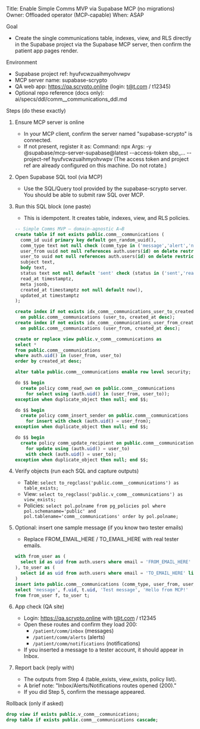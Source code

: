 Title: Enable Simple Comms MVP via Supabase MCP (no migrations)
Owner: Offloaded operator (MCP-capable)
When: ASAP

Goal
- Create the single communications table, indexes, view, and RLS directly in the Supabase project via the Supabase MCP server, then confirm the patient app pages render.

Environment
- Supabase project ref: hyufvcwzuaihmyohvwpv
- MCP server name: supabase-scrypto
- QA web app: https://qa.scrypto.online (login: t@t.com / t12345)
- Optional repo reference (docs only): ai/specs/ddl/comm__communications_ddl.md

Steps (do these exactly)
1) Ensure MCP server is online
   - In your MCP client, confirm the server named "supabase-scrypto" is connected.
   - If not present, register it as:
     Command: npx
     Args: -y @supabase/mcp-server-supabase@latest --access-token sbp_... --project-ref hyufvcwzuaihmyohvwpv
     (The access token and project ref are already configured on this machine. Do not rotate.)

2) Open Supabase SQL tool (via MCP)
   - Use the SQL/Query tool provided by the supabase-scrypto server. You should be able to submit raw SQL over MCP.

3) Run this SQL block (one paste)
   - This is idempotent. It creates table, indexes, view, and RLS policies.

   ```sql
   -- Simple Comms MVP — domain-agnostic A→B
   create table if not exists public.comm__communications (
     comm_id uuid primary key default gen_random_uuid(),
     comm_type text not null check (comm_type in ('message','alert','notification')),
     user_from uuid not null references auth.users(id) on delete restrict,
     user_to uuid not null references auth.users(id) on delete restrict,
     subject text,
     body text,
     status text not null default 'sent' check (status in ('sent','read')),
     read_at timestamptz,
     meta jsonb,
     created_at timestamptz not null default now(),
     updated_at timestamptz
   );

   create index if not exists idx_comm__communications_user_to_created_at
     on public.comm__communications (user_to, created_at desc);
   create index if not exists idx_comm__communications_user_from_created_at
     on public.comm__communications (user_from, created_at desc);

   create or replace view public.v_comm__communications as
   select *
   from public.comm__communications
   where auth.uid() in (user_from, user_to)
   order by created_at desc;

   alter table public.comm__communications enable row level security;

   do $$ begin
     create policy comm_read_own on public.comm__communications
       for select using (auth.uid() in (user_from, user_to));
   exception when duplicate_object then null; end $$;

   do $$ begin
     create policy comm_insert_sender on public.comm__communications
       for insert with check (auth.uid() = user_from);
   exception when duplicate_object then null; end $$;

   do $$ begin
     create policy comm_update_recipient on public.comm__communications
       for update using (auth.uid() = user_to)
       with check (auth.uid() = user_to);
   exception when duplicate_object then null; end $$;
   ```

4) Verify objects (run each SQL and capture outputs)
   - Table: `select to_regclass('public.comm__communications') as table_exists;`
   - View: `select to_regclass('public.v_comm__communications') as view_exists;`
   - Policies: `select pol.polname from pg_policies pol where pol.schemaname='public' and pol.tablename='comm__communications' order by pol.polname;`

5) Optional: insert one sample message (if you know two tester emails)
   - Replace FROM_EMAIL_HERE / TO_EMAIL_HERE with real tester emails.
   ```sql
   with from_user as (
     select id as uid from auth.users where email = 'FROM_EMAIL_HERE' limit 1
   ), to_user as (
     select id as uid from auth.users where email = 'TO_EMAIL_HERE' limit 1
   )
   insert into public.comm__communications (comm_type, user_from, user_to, subject, body)
   select 'message', f.uid, t.uid, 'Test message', 'Hello from MCP!'
   from from_user f, to_user t;
   ```

6) App check (QA site)
   - Login: https://qa.scrypto.online with t@t.com / t12345
   - Open these routes and confirm they load 200:
     - `/patient/comm/inbox` (messages)
     - `/patient/comm/alerts` (alerts)
     - `/patient/comm/notifications` (notifications)
   - If you inserted a message to a tester account, it should appear in Inbox.

7) Report back (reply with)
   - The outputs from Step 4 (table_exists, view_exists, policy list).
   - A brief note: "Inbox/Alerts/Notifications routes opened (200)."
   - If you did Step 5, confirm the message appeared.

Rollback (only if asked)
```sql
drop view if exists public.v_comm__communications;
drop table if exists public.comm__communications cascade;
```

